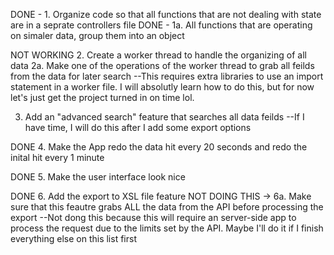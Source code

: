 DONE - 1. Organize code so that all functions that are not dealing with state are in a seprate controllers file
DONE -  	1a. All functions that are operating on simaler data, group them into an object

NOT WORKING 2. Create a worker thread to handle the organizing of all data
         	2a. Make one of the operations of the worker thread to grab all feilds from the data for later 
search
--This requires extra libraries to use an import statement in a worker file. I will absolutly learn how to do 
this, but for now let's just get the project turned in on time lol.

3. Add an "advanced search" feature that searches all data feilds
--If I have time, I will do this after I add some export options

DONE 4. Make the App redo the data hit every 20 seconds and redo the inital hit every 1 minute

DONE 5. Make the user interface look nice

DONE 6. Add the export to XSL file feature
NOT DOING THIS ->	6a. Make sure that this feautre grabs ALL the data from the API before processing the 
export
--Not dong this because this will require an server-side app to process the request due to the limits set by the 
API. Maybe I'll do it if I finish everything else on this list first
